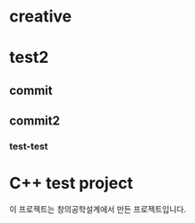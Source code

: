 # creative
# test2
## commit
## commit2
### test-test
# C++ test project

이 프로젝트는 창의공학설계에서 만든 프로젝트입니다.
